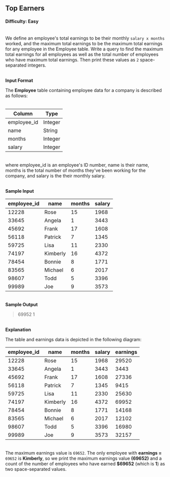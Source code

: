 ## Top Earners

#### Difficulty: Easy

</br>We define an employee's total earnings to be their monthly `salary x months` worked, and the maximum total earnings to be the maximum total earnings for any employee in the Employee table. Write a query to find the maximum total earnings for all employees as well as the total number of employees who have maximum total earnings. Then print these values as `2` space-separated integers.

<br>**Input Format**

The **Employee** table containing employee data for a company is described as follows:
<br><br>

| Column      | Type    |
| ----------- | ------- |
| employee_id | Integer |
| name        | String  |
| months      | Integer |
| salary      | Integer |

<br>where employee_id is an employee's ID number, name is their name, months is the total number of months they've been working for the company, and salary is the their monthly salary.

<br>**Sample Input**

| employee_id | name     | months | salary |
| ----------- | -------- | ------ | ------ |
| 12228       | Rose     | 15     | 1968   |
| 33645       | Angela   | 1      | 3443   |
| 45692       | Frank    | 17     | 1608   |
| 56118       | Patrick  | 7      | 1345   |
| 59725       | Lisa     | 11     | 2330   |
| 74197       | Kimberly | 16     | 4372   |
| 78454       | Bonnie   | 8      | 1771   |
| 83565       | Michael  | 6      | 2017   |
| 98607       | Todd     | 5      | 3396   |
| 99989       | Joe      | 9      | 3573   |

<br>**Sample Output**<br>
> 69952 1

<br>**Explanation**

The table and earnings data is depicted in the following diagram:

| employee_id | name     | months | salary | earnings |
| ----------- | -------- | ------ | ------ |----------|
| 12228       | Rose     | 15     | 1968   | 29520    |
| 33645       | Angela   | 1      | 3443   | 3443     |
| 45692       | Frank    | 17     | 1608   | 27336    |
| 56118       | Patrick  | 7      | 1345   | 9415     |
| 59725       | Lisa     | 11     | 2330   | 25630    |
| 74197       | Kimberly | 16     | 4372   | 69952    |
| 78454       | Bonnie   | 8      | 1771   | 14168    |
| 83565       | Michael  | 6      | 2017   | 12102    |
| 98607       | Todd     | 5      | 3396   | 16980    |
| 99989       | Joe      | 9      | 3573   | 32157    |

<br>The maximum earnings value is `69652`. The only employee with **earnings =** `69652` is **Kimberly**, so we print the maximum earnings value **(69652)** and a count of the number of employees who have earned **$69652** (which is **1**) as two space-separated values.